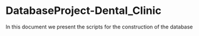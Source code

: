 # DatabaseProject-Dental_Clinic
In this document we present the scripts for the construction of the database
